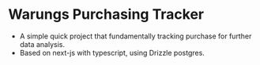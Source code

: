 # Warungs Purchasing Tracker

- A simple quick project that fundamentally tracking purchase for further data analysis.
- Based on next-js with typescript, using Drizzle postgres.
